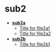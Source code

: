 <!-- this entire file is auto-generated -->

# sub2

<!-- optional markdown-notes-tree directory description starts here -->

<!-- optional markdown-notes-tree directory description ends here -->

- [**sub2a**](sub2a)
	- [Title for file2a1](sub2a/file2a1.md)
	- [Title for file2a2](sub2a/file2a2.md)
- [**sub2b**](sub2b)
	- [Title for file2b1](sub2b/file2b1.md)
